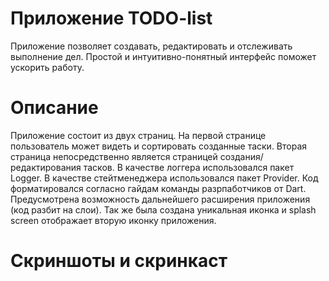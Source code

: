 # Приложение TODO-list

Приложение позволяет создавать, редактировать и отслеживать выполнение дел. 
Простой и интуитивно-понятный интерфейс поможет ускорить работу.

# Описание

Приложение состоит из двух страниц. На первой странице пользователь может видеть и сортировать созданные таски. 
Вторая страница непосредственно является страницей создания/редактирования тасков. 
В качестве логгера использовался пакет Logger. В качестве стейтменеджера использовался пакет Provider. Код форматировался согласно гайдам команды разрпаботчиков от Dart. Предусмотрена возможность дальнейшего расширения приложения (код разбит на слои). Так же была создана уникальная иконка и splash screen отображает вторую иконку приложения. 

# Скриншоты и скринкаст
